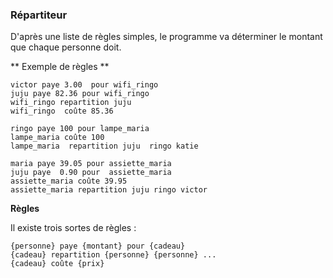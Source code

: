 ### Répartiteur 

D'après une liste de règles simples, le programme va déterminer le montant que chaque personne doit.

** Exemple de règles **

```
victor paye 3.00  pour wifi_ringo
juju paye 82.36 pour wifi_ringo
wifi_ringo repartition juju
wifi_ringo  coûte 85.36

ringo paye 100 pour lampe_maria
lampe_maria coûte 100
lampe_maria  repartition juju  ringo katie

maria paye 39.05 pour assiette_maria
juju paye  0.90 pour  assiette_maria
assiette_maria coûte 39.95
assiette_maria repartition juju ringo victor
```

**Règles** 

Il existe trois sortes de règles :

```
{personne} paye {montant} pour {cadeau}
{cadeau} repartition {personne} {personne} ...
{cadeau} coûte {prix}
```
